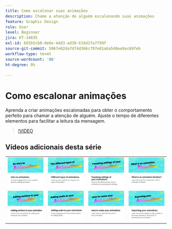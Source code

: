 ```yaml
---
title: Como escalonar suas animações
description: Chame a atenção de alguém escalonando suas animações
feature: Graphic Design
role: User
level: Beginner
jira: KT-14835
exl-id: 665b5cb0-0e0e-44d3-ad30-616d1fa7f99f
source-git-commit: 5067e02da7d74d366c797e81a6a5d0ee9ac69feb
workflow-type: tm+mt
source-wordcount: '86'
ht-degree: 0%

---
```


# Como escalonar animações

Aprenda a criar animações escalonadas para obter o comportamento perfeito para chamar a atenção de alguém. Ajuste o tempo de diferentes elementos para facilitar a leitura da mensagem.

>[!VIDEO](https://video.tv.adobe.com/v/3426981?quality=12&learn=on&hidetitle=true)

## Vídeos adicionais desta série

<table style="table-layout:fixed">
<tr>
   <td>
         <a href="intro-animation.md">
            <img alt="Introdução às animações" src="assets/intro-animations.png" />
         </a>
   </td>
   <td>
         <a href="different-types-animation.md">
            <img alt="Diferentes tipos de animações" src="assets/different-animations.png" />
         </a>
   </td>
   <td>
         <a href="tweak-animation.md">
            <img alt="Ajuste das configurações de suas animações" src="assets/tweaking-settings.png" />
         </a>
   </td>
   <td>
         <a href="animation-timeline.md">
            <img alt="O que é a linha do tempo da animação?" src="assets/what-is-animation-timeline.png" />
         </a>
   </td>
</tr>
<tr>
   <td>
         <a href="add-sections-animation.md">
            <img alt="Adição de seções à sua animação" src="assets/add-sections.png" />
         </a>
   </td>
   <td>
         <a href="audio-animation.md">
            <img alt="Adicionar áudio às suas animações" src="assets/add-audio.png" />
         </a>
   </td>
   <td>
         <a href="resize-animations.md">
            <img alt="Como redimensionar animações" src="assets/resize-animations.png" />
         </a>
   </td>
   <td>
         <a href="export-animations.md">
            <img alt="Exportação de animações" src="assets/exporting-animations.png" />
         </a>
   </td>
</tr>
</table>
